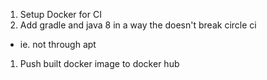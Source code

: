 1. Setup Docker for CI
1. Add gradle and java 8 in a way the doesn't break circle ci
  * ie. not through apt
1. Push built docker image to docker hub
